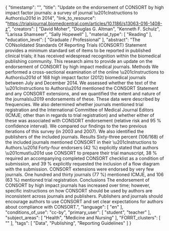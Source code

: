 {
    "timestamp": "",
    "title": "Update on the endorsement of CONSORT by high impact factor journals: a survey of journal \u201cInstructions to Authors\u201d in 2014",
    "link_to_resource": "https://trialsjournal.biomedcentral.com/articles/10.1186/s13063-016-1408-z",
    "creators": [
        "David Moher",
        "Douglas G. Altman",
        "Kenneth F. Schulz",
        "Larissa Shamseer",
        "Sally Hopewell"
    ],
    "material_type": [
        "Reading"
    ],
    "education_level": [
        "Graduate / Professional"
    ],
    "abstract": "The CONsolidated Standards Of Reporting Trials (CONSORT) Statement provides a minimum standard set of items to be reported in published clinical trials; it has received widespread recognition within the biomedical publishing community. This research aims to provide an update on the endorsement of CONSORT by high impact medical journals. Methods We performed a cross-sectional examination of the online \u201cInstructions to Authors\u201d of 168 high impact factor (2012) biomedical journals between July and December 2014. We assessed whether the text of the \u201cInstructions to Authors\u201d mentioned the CONSORT Statement and any CONSORT extensions, and we quantified the extent and nature of the journals\u2019 endorsements of these. These data were described by frequencies. We also determined whether journals mentioned trial registration and the International Committee of Medical Journal Editors (ICMJE; other than in regards to trial registration) and whether either of these was associated with CONSORT endorsement (relative risk and 95 % confidence interval). We compared our findings to the two previous iterations of this survey (in 2003 and 2007). We also identified the publishers of the included journals. Results Sixty-three percent (106/168) of the included journals mentioned CONSORT in their \u201cInstructions to Authors.\u201d Forty-four endorsers (42 %) explicitly stated that authors \u201cmust\u201d use CONSORT to prepare their trial manuscript, 38 % required an accompanying completed CONSORT checklist as a condition of submission, and 39 % explicitly requested the inclusion of a flow diagram with the submission. CONSORT extensions were endorsed by very few journals. One hundred and thirty journals (77 %) mentioned ICMJE, and 106 (63 %) mentioned trial registration. Conclusions The endorsement of CONSORT by high impact journals has increased over time; however, specific instructions on how CONSORT should be used by authors are inconsistent across journals and publishers. Publishers and journals should encourage authors to use CONSORT and set clear expectations for authors about compliance with CONSORT.",
    "language": [
        "en"
    ],
    "conditions_of_use": "cc-by",
    "primary_user": [
        "student",
        "teacher"
    ],
    "subject_areas": [
        "Health",
        "Medicine and Nursing"
    ],
    "FORRT_clusters": [
        ""
    ],
    "tags": [
        "Data",
        "Publishing",
        "Reporting Guidelines"
    ]
}